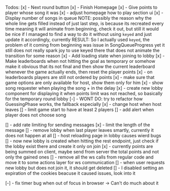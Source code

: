 Todos:
[x] - Next round button
[x] - Finish Homepage
[x] - Give points to player whose song it was
[x] - adjust homepage how to play section ui
[x] - Display number of songs in queue
NOTE: possibly the reason why the whole line gets filled instead of just last step, is because its
recreated every time meaning it will animate from beginning, check it out, but still it would be nice
if I managed to find a way to do it without using `keyed` and just update it accordingly, currently
RESULT: So I actually used `keyed`, the problem of it coming from beginning was issue in SongQueueProgress
yet it still does not really spark joy to use keyed there
that does not animate the transition for some reason
[x] - Add loading state when joining to lobby
[x] - Make leaderboards when not hitting the goal as temporary or somehow make it obvious that its not final
and then show the current leaderboard whenever the game actually ends, then reset the player points
[x] - on leaderboards players are still not ordered by points
[x] - make sure that game options are only available for host, show them only for him
[x] - show song requester when playing the song + in the delay
[x] - create new lobby component for displaying it when points limit was not reached, so basically for the
temporary round lobby
[-] - WONT DO: try to refactor how GuessingPhase works, the fallback especially
[x] - change host when host leaves
[] - limit game start to have at least 2 players
[] - add alert when player does not choose song

[] - add rate limiting for sending messages
[x] - limit the length of the message
[] - remove lobby when last player leaves smartly, currently it does not happen at all
[] - host reloading page in lobby causes wierd bugs
[] - now new lobby is created when hitting the rest endpoint, just check if the lobby exist there and create it
only on join
[x] - currently points are being summed on client, maybe send from server the total points and not only the gained ones
[] - remove all the ws calls from regular code and move it to some actions layer for ws communication
[] - when user requests new lobby but does not join it, it should get deleted
[] - I disabled setting an expiration of the cookies beacuse it caused issues, look into it

[-] - fix timer bug when out of focus in browser -> Can't do much about it

